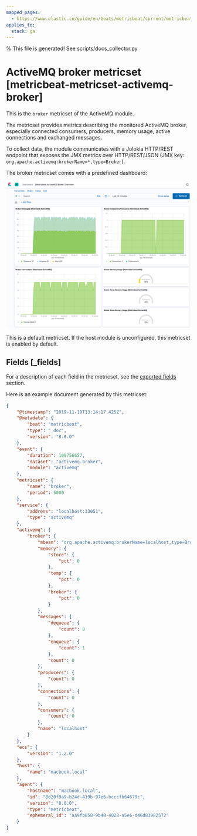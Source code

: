 ```yaml
---
mapped_pages:
  - https://www.elastic.co/guide/en/beats/metricbeat/current/metricbeat-metricset-activemq-broker.html
applies_to:
  stack: ga
---
```


% This file is generated! See scripts/docs_collector.py

# ActiveMQ broker metricset [metricbeat-metricset-activemq-broker]

This is the `broker` metricset of the ActiveMQ module.

The metricset provides metrics describing the monitored ActiveMQ broker, especially connected consumers, producers, memory usage, active connections and exchanged messages.

To collect data, the module communicates with a Jolokia HTTP/REST endpoint that exposes the JMX metrics over HTTP/REST/JSON (JMX key: `org.apache.activemq:brokerName=*,type=Broker`).

The broker metricset comes with a predefined dashboard:

![metricbeat activemq broker overview](images/metricbeat-activemq-broker-overview.png)

This is a default metricset. If the host module is unconfigured, this metricset is enabled by default.

## Fields [_fields]

For a description of each field in the metricset, see the [exported fields](/reference/metricbeat/exported-fields-activemq.md) section.

Here is an example document generated by this metricset:

```json
{
    "@timestamp": "2019-11-19T13:14:17.425Z",
    "@metadata": {
        "beat": "metricbeat",
        "type": "_doc",
        "version": "8.0.0"
    },
    "event": {
        "duration": 100756657,
        "dataset": "activemq.broker",
        "module": "activemq"
    },
    "metricset": {
        "name": "broker",
        "period": 5000
    },
    "service": {
        "address": "localhost:33051",
        "type": "activemq"
    },
    "activemq": {
        "broker": {
            "mbean": "org.apache.activemq:brokerName=localhost,type=Broker",
            "memory": {
                "store": {
                    "pct": 0
                },
                "temp": {
                    "pct": 0
                },
                "broker": {
                    "pct": 0
                }
            },
            "messages": {
                "dequeue": {
                    "count": 0
                },
                "enqueue": {
                    "count": 1
                },
                "count": 0
            },
            "producers": {
                "count": 0
            },
            "connections": {
                "count": 0
            },
            "consumers": {
                "count": 0
            },
            "name": "localhost"
        }
    },
    "ecs": {
        "version": "1.2.0"
    },
    "host": {
        "name": "macbook.local"
    },
    "agent": {
        "hostname": "macbook.local",
        "id": "8d20f9a9-b24d-419b-97e6-bcccfb64679c",
        "version": "8.0.0",
        "type": "metricbeat",
        "ephemeral_id": "aa9fb858-9b48-4028-a5e6-d46d83982572"
    }
}
```
